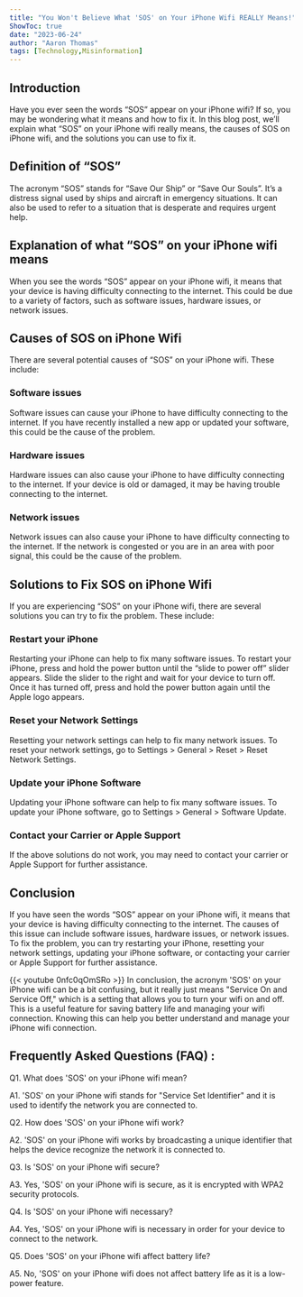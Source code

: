 ```yaml
---
title: "You Won't Believe What 'SOS' on Your iPhone Wifi REALLY Means!"
ShowToc: true 
date: "2023-06-24"
author: "Aaron Thomas" 
tags: [Technology,Misinformation]
---
```

## Introduction 
Have you ever seen the words “SOS” appear on your iPhone wifi? If so, you may be wondering what it means and how to fix it. In this blog post, we’ll explain what “SOS” on your iPhone wifi really means, the causes of SOS on iPhone wifi, and the solutions you can use to fix it. 

## Definition of “SOS”
The acronym “SOS” stands for “Save Our Ship” or “Save Our Souls”. It’s a distress signal used by ships and aircraft in emergency situations. It can also be used to refer to a situation that is desperate and requires urgent help. 

## Explanation of what “SOS” on your iPhone wifi means
When you see the words “SOS” appear on your iPhone wifi, it means that your device is having difficulty connecting to the internet. This could be due to a variety of factors, such as software issues, hardware issues, or network issues. 

## Causes of SOS on iPhone Wifi
There are several potential causes of “SOS” on your iPhone wifi. These include: 

### Software issues 
Software issues can cause your iPhone to have difficulty connecting to the internet. If you have recently installed a new app or updated your software, this could be the cause of the problem. 

### Hardware issues 
Hardware issues can also cause your iPhone to have difficulty connecting to the internet. If your device is old or damaged, it may be having trouble connecting to the internet. 

### Network issues 
Network issues can also cause your iPhone to have difficulty connecting to the internet. If the network is congested or you are in an area with poor signal, this could be the cause of the problem. 

## Solutions to Fix SOS on iPhone Wifi
If you are experiencing “SOS” on your iPhone wifi, there are several solutions you can try to fix the problem. These include: 

### Restart your iPhone 
Restarting your iPhone can help to fix many software issues. To restart your iPhone, press and hold the power button until the “slide to power off” slider appears. Slide the slider to the right and wait for your device to turn off. Once it has turned off, press and hold the power button again until the Apple logo appears. 

### Reset your Network Settings 
Resetting your network settings can help to fix many network issues. To reset your network settings, go to Settings > General > Reset > Reset Network Settings. 

### Update your iPhone Software 
Updating your iPhone software can help to fix many software issues. To update your iPhone software, go to Settings > General > Software Update. 

### Contact your Carrier or Apple Support 
If the above solutions do not work, you may need to contact your carrier or Apple Support for further assistance. 

## Conclusion 
If you have seen the words “SOS” appear on your iPhone wifi, it means that your device is having difficulty connecting to the internet. The causes of this issue can include software issues, hardware issues, or network issues. To fix the problem, you can try restarting your iPhone, resetting your network settings, updating your iPhone software, or contacting your carrier or Apple Support for further assistance.

{{< youtube 0nfc0qOmSRo >}} 
In conclusion, the acronym 'SOS' on your iPhone wifi can be a bit confusing, but it really just means "Service On and Service Off," which is a setting that allows you to turn your wifi on and off. This is a useful feature for saving battery life and managing your wifi connection. Knowing this can help you better understand and manage your iPhone wifi connection.

## Frequently Asked Questions (FAQ) :
Q1. What does 'SOS' on your iPhone wifi mean?

A1. 'SOS' on your iPhone wifi stands for "Service Set Identifier" and it is used to identify the network you are connected to.

Q2. How does 'SOS' on your iPhone wifi work?

A2. 'SOS' on your iPhone wifi works by broadcasting a unique identifier that helps the device recognize the network it is connected to.

Q3. Is 'SOS' on your iPhone wifi secure?

A3. Yes, 'SOS' on your iPhone wifi is secure, as it is encrypted with WPA2 security protocols.

Q4. Is 'SOS' on your iPhone wifi necessary?

A4. Yes, 'SOS' on your iPhone wifi is necessary in order for your device to connect to the network.

Q5. Does 'SOS' on your iPhone wifi affect battery life?

A5. No, 'SOS' on your iPhone wifi does not affect battery life as it is a low-power feature.


